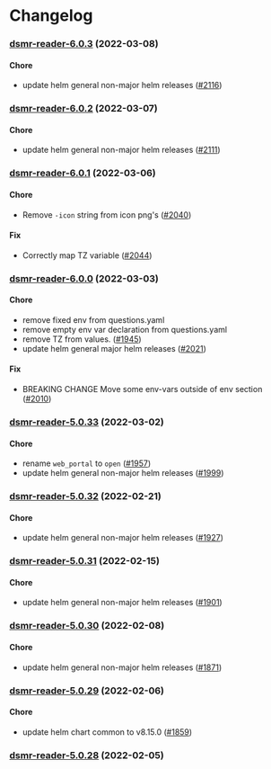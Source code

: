 # Changelog<br>


<a name="dsmr-reader-6.0.3"></a>
### [dsmr-reader-6.0.3](https://github.com/truecharts/apps/compare/dsmr-reader-6.0.2...dsmr-reader-6.0.3) (2022-03-08)

#### Chore

* update helm general non-major helm releases ([#2116](https://github.com/truecharts/apps/issues/2116))



<a name="dsmr-reader-6.0.2"></a>
### [dsmr-reader-6.0.2](https://github.com/truecharts/apps/compare/dsmr-reader-6.0.1...dsmr-reader-6.0.2) (2022-03-07)

#### Chore

* update helm general non-major helm releases ([#2111](https://github.com/truecharts/apps/issues/2111))



<a name="dsmr-reader-6.0.1"></a>
### [dsmr-reader-6.0.1](https://github.com/truecharts/apps/compare/dsmr-reader-6.0.0...dsmr-reader-6.0.1) (2022-03-06)

#### Chore

* Remove `-icon` string from icon png's ([#2040](https://github.com/truecharts/apps/issues/2040))

#### Fix

* Correctly map TZ variable ([#2044](https://github.com/truecharts/apps/issues/2044))



<a name="dsmr-reader-6.0.0"></a>
### [dsmr-reader-6.0.0](https://github.com/truecharts/apps/compare/dsmr-reader-5.0.33...dsmr-reader-6.0.0) (2022-03-03)

#### Chore

* remove fixed env from questions.yaml
* remove empty env var declaration from questions.yaml
* remove TZ from values. ([#1945](https://github.com/truecharts/apps/issues/1945))
* update helm general major helm releases ([#2021](https://github.com/truecharts/apps/issues/2021))

#### Fix

* BREAKING CHANGE Move some env-vars outside of env section ([#2010](https://github.com/truecharts/apps/issues/2010))



<a name="dsmr-reader-5.0.33"></a>
### [dsmr-reader-5.0.33](https://github.com/truecharts/apps/compare/dsmr-reader-5.0.32...dsmr-reader-5.0.33) (2022-03-02)

#### Chore

* rename `web_portal` to `open` ([#1957](https://github.com/truecharts/apps/issues/1957))
* update helm general non-major helm releases ([#1999](https://github.com/truecharts/apps/issues/1999))



<a name="dsmr-reader-5.0.32"></a>
### [dsmr-reader-5.0.32](https://github.com/truecharts/apps/compare/dsmr-reader-5.0.31...dsmr-reader-5.0.32) (2022-02-21)

#### Chore

* update helm general non-major helm releases ([#1927](https://github.com/truecharts/apps/issues/1927))



<a name="dsmr-reader-5.0.31"></a>
### [dsmr-reader-5.0.31](https://github.com/truecharts/apps/compare/dsmr-reader-5.0.30...dsmr-reader-5.0.31) (2022-02-15)

#### Chore

* update helm general non-major helm releases ([#1901](https://github.com/truecharts/apps/issues/1901))



<a name="dsmr-reader-5.0.30"></a>
### [dsmr-reader-5.0.30](https://github.com/truecharts/apps/compare/dsmr-reader-5.0.29...dsmr-reader-5.0.30) (2022-02-08)

#### Chore

* update helm general non-major helm releases ([#1871](https://github.com/truecharts/apps/issues/1871))



<a name="dsmr-reader-5.0.29"></a>
### [dsmr-reader-5.0.29](https://github.com/truecharts/apps/compare/dsmr-reader-5.0.28...dsmr-reader-5.0.29) (2022-02-06)

#### Chore

* update helm chart common to v8.15.0 ([#1859](https://github.com/truecharts/apps/issues/1859))



<a name="dsmr-reader-5.0.28"></a>
### [dsmr-reader-5.0.28](https://github.com/truecharts/apps/compare/dsmr-reader-5.0.27...dsmr-reader-5.0.28) (2022-02-05)

